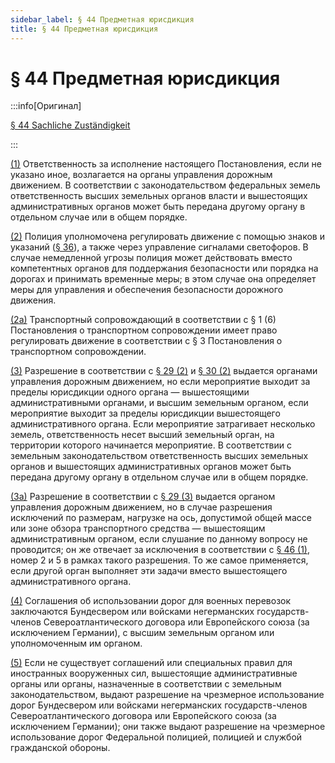```yaml
---
sidebar_label: § 44 Предметная юрисдикция
title: § 44 Предметная юрисдикция
---
```


<VerifiedTranslationIcon />

# § 44 Предметная юрисдикция

:::info[Оригинал]

[§ 44 Sachliche Zuständigkeit](https://www.gesetze-im-internet.de/stvo_2013/__44.html)

:::


<span id="1">[(1)](#1)</span> Ответственность за исполнение настоящего Постановления, если не 
указано иное, возлагается на органы управления дорожным движением. В соответствии с законодательством федеральных земель 
ответственность высших земельных органов власти и вышестоящих административных органов может
быть передана другому органу в отдельном случае или в общем порядке.


<span id="2">[(2)](#2)</span> Полиция уполномочена регулировать движение с помощью знаков и указаний ([§ 36](/docs/signs-structures/police-signs)), а также через управление сигналами светофоров. В случае немедленной угрозы полиция может действовать вместо
компетентных органов для поддержания безопасности или порядка на дорогах и принимать временные
меры; в этом случае она определяет меры для управления и обеспечения безопасности дорожного движения.


<span id="2a">[(2a)](#2a)</span> Транспортный сопровождающий в соответствии с § 1 (6) Постановления о транспортном сопровождении
имеет право регулировать движение в соответствии с § 3 Постановления о транспортном сопровождении.


<span id="3">[(3)](#3)</span> Разрешение в соответствии с [§ 29 (2)](/docs/general-traffic-rules/excessive-use#2) и [§ 30 (2)](/docs/general-traffic-rules/environmental-protection#2) выдается органами управления дорожным движением, но если мероприятие выходит за пределы юрисдикции одного органа — вышестоящими административными органами, и высшим земельным органом, если мероприятие выходит за пределы
юрисдикции вышестоящего административного органа. Если мероприятие затрагивает несколько земель, ответственность
несет высший земельный орган, на территории которого начинается мероприятие. В соответствии с земельным
законодательством ответственность высших земельных органов и вышестоящих административных
органов может быть передана другому органу в отдельном случае или в общем порядке.


<span id="3a">[(3a)](#3a)</span> Разрешение в соответствии с [§ 29 (3)](/docs/general-traffic-rules/excessive-use#3) выдается органом управления дорожным движением, но в случае разрешения исключений по размерам, нагрузке на ось, допустимой общей массе или зоне обзора транспортного средства — вышестоящим административным органом, если слушание по данному вопросу не проводится; он же отвечает за исключения в соответствии с [§ 46 (1)](/docs/enforcement-penalties/exemptions#1), номер 2 и 5 в рамках такого разрешения. То же самое применяется, если другой орган выполняет эти задачи вместо вышестоящего административного органа.


<span id="4">[(4)](#4)</span> Соглашения об использовании дорог для военных перевозок заключаются Бундесвером или
войсками негерманских государств-членов Североатлантического договора или Европейского союза (за исключением Германии),
с высшим земельным органом или уполномоченным им органом.


<span id="5">[(5)](#5)</span> Если не существует соглашений или специальных правил для иностранных вооруженных сил,
вышестоящие административные органы или органы, назначенные в соответствии с земельным
законодательством, выдают разрешение на чрезмерное использование дорог Бундесвером или войсками негерманских государств-членов Североатлантического договора или Европейского союза (за исключением Германии); они также выдают разрешение
на чрезмерное использование дорог Федеральной полицией, полицией и службой гражданской обороны.
